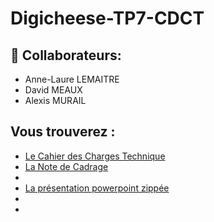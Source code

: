 # Digicheese-TP7-CDCT

## 👊 Collaborateurs:
- Anne-Laure LEMAITRE
- David MEAUX
- Alexis MURAIL

## Vous trouverez : 
- [Le Cahier des Charges Technique](https://github.com/Datalex0/Projet_API/blob/main/Documentation%20Technique.pdf)
- [La Note de Cadrage](https://github.com/Datalex0/Digicheese-TP7-CDCT/blob/main/.pdf)
- 
- [La présentation powerpoint zippée](https://github.com/Datalex0/Projet_API/blob/main/Presentation_orale.zip)
- 
- 
